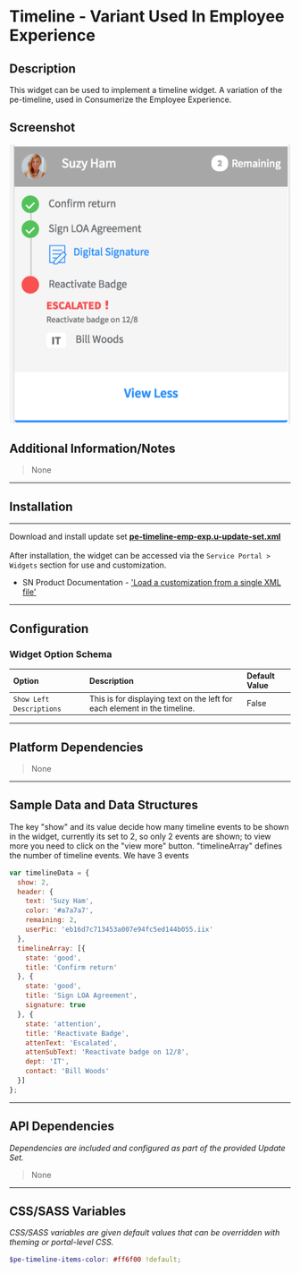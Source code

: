 # Timeline - Variant Used In Employee Experience

## Description

This widget can be used to implement a timeline widget. A variation of the pe-timeline, used in Consumerize the Employee Experience.

## Screenshot
![alt text](../../images/pe-timeline-emp-exp.png "Timeline Widget")

## Additional Information/Notes
> None
---
## Installation
---
Download and install update set **[pe-timeline-emp-exp.u-update-set.xml](https://github.com/platform-experience/serviceportal-widget-library/blob/master/timeline/pe-timeline-emp-exp/pe-timeline-emp-exp.u-update-set.xml)** <br/><br/>
After installation, the widget can be accessed via the `Service Portal > Widgets` section for use and customization.<br/>
* SN Product Documentation - ['Load a customization from a single XML file'](https://docs.servicenow.com/bundle/kingston-application-development/page/build/system-update-sets/task/t_SaveAnUpdateSetAsAnXMLFile.html)

---
## Configuration

### Widget Option Schema

| Option | Description | Default Value |
| :--- | :--- | :--- |
| `Show Left Descriptions` | This is for displaying text on the left for each element in the timeline. | False |

---
## Platform Dependencies
> None
---
## Sample Data and Data Structures
The key "show" and its value decide how many timeline events to be shown in the widget, currently its set to 2, so only 2 events are shown; to view more you need to click on the "view more" button. "timelineArray" defines the number of timeline events. We have 3 events

```javascript
var timelineData = {
  show: 2,
  header: {
    text: 'Suzy Ham',
    color: '#a7a7a7',
    remaining: 2,
    userPic: 'eb16d7c713453a007e94fc5ed144b055.iix'
  },
  timelineArray: [{
    state: 'good',
    title: 'Confirm return'
  }, {
    state: 'good',
    title: 'Sign LOA Agreement',
    signature: true
  }, {
    state: 'attention',
    title: 'Reactivate Badge',
    attenText: 'Escalated',
    attenSubText: 'Reactivate badge on 12/8',
    dept: 'IT',
    contact: 'Bill Woods'
  }]
};
```
---
## API Dependencies
<i>Dependencies are included and configured as part of the provided Update Set.</i>
> None
---
## CSS/SASS Variables
_CSS/SASS variables are given default values that can be overridden with theming or portal-level CSS._

```scss
$pe-timeline-items-color: #ff6f00 !default;
```